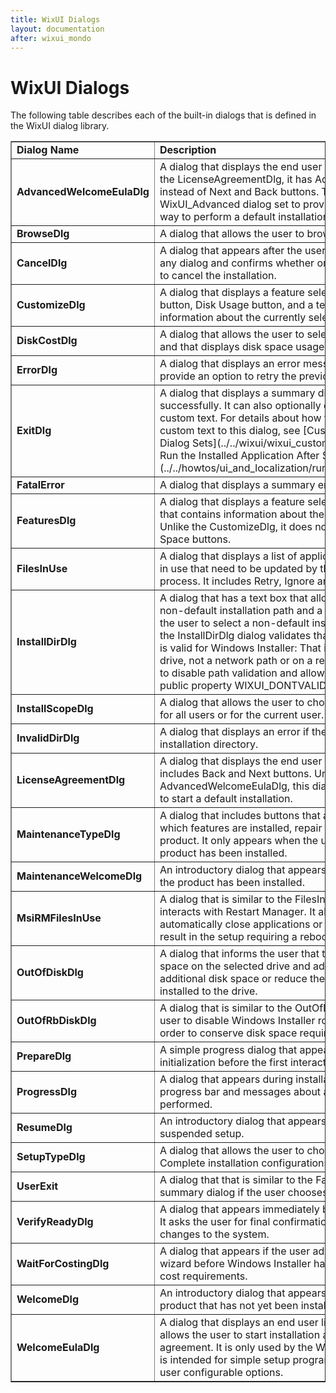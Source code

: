 ```yaml
---
title: WixUI Dialogs
layout: documentation
after: wixui_mondo
---
```

# WixUI Dialogs

The following table describes each of the built-in dialogs that is defined in the WixUI dialog library.

<table border="1" cellspacing="0" cellpadding="4">
  <tr>
    <td><b>Dialog Name</b></td>
    <td><b>Description</b></td>
  </tr>
  <tr>
    <td><b>AdvancedWelcomeEulaDlg</b></td>
    <td>A dialog that displays the end user license agreement. Unlike the LicenseAgreementDlg, it has Advanced and Install buttons instead of Next and Back buttons. This dialog is used by the WixUI_Advanced dialog set to provide the user with a quick way to perform a default installation.</td>
  </tr>
  <tr>
    <td><b>BrowseDlg</b></td>
    <td>A dialog that allows the user to browse for a destination folder.</td>
  </tr>
  <tr>
    <td><b>CancelDlg</b></td>
    <td>A dialog that appears after the user clicks a Cancel button on any dialog and confirms whether or not the user really wants to cancel the installation.</td>
  </tr>
  <tr>
    <td><b>CustomizeDlg</b></td>
    <td>A dialog that displays a feature selection tree with a Browse button, Disk Usage button, and a text box that contains information about the currently selected feature.</td>
  </tr>
  <tr>
    <td><b>DiskCostDlg</b></td>
    <td>A dialog that allows the user to select which drive to install to and that displays disk space usage information for each drive.</td>
  </tr>
  <tr>
    <td><b>ErrorDlg</b></td>
    <td>A dialog that displays an error message to the user and can provide an option to retry the previous action.</td>
  </tr>
  <tr>
    <td><b>ExitDlg</b></td>
    <td>A dialog that displays a summary dialog after setup completes successfully. It can also optionally display a checkbox and custom text. For details about how to add a checkbox and custom text to this dialog, see [Customizing Built-in WixUI Dialog Sets](../../wixui/wixui_customizations.md) and [How To: Run the Installed Application After Setup](../../howtos/ui_and_localization/run_program_after_install.md).</td>
  </tr>
  <tr>
    <td><b>FatalError</b></td>
    <td>A dialog that displays a summary error dialog if setup fails.</td>
  </tr>
  <tr>
    <td><b>FeaturesDlg</b></td>
    <td>A dialog that displays a feature selection tree with a text box that contains information about the currently selected feature. Unlike the CustomizeDlg, it does not contain Browse or Disk Space buttons.</td>
  </tr>
  <tr>
    <td><b>FilesInUse</b></td>
    <td>A dialog that displays a list of applications that are holding files in use that need to be updated by the current installation process. It includes Retry, Ignore and Exit buttons.</td>
  </tr>
  <tr>
    <td><b>InstallDirDlg</b></td>
    <td>A dialog that has a text box that allows the user to type in a non-default installation path and a Browse button that allows the user to select a non-default installation folder. By default, the InstallDirDlg dialog validates that any path the user enters is valid for Windows Installer: That is, it's a path on a local hard drive, not a network path or on a removable drive. If you wish to disable path validation and allow invalid paths, set the public property WIXUI_DONTVALIDATEPATH to 1.</td>
  </tr>
  <tr>
    <td><b>InstallScopeDlg</b></td>
    <td>A dialog that allows the user to choose to install the product for all users or for the current user.</td>
  </tr>
  <tr>
    <td><b>InvalidDirDlg</b></td>
    <td>A dialog that displays an error if the user selects an invalid installation directory.</td>
  </tr>
  <tr>
    <td><b>LicenseAgreementDlg</b></td>
    <td>A dialog that displays the end user license agreement and includes Back and Next buttons. Unlike the AdvancedWelcomeEulaDlg, this dialog does not allow the user to start a default installation.</td>
  </tr>
  <tr>
    <td><b>MaintenanceTypeDlg</b></td>
    <td>A dialog that includes buttons that allow the user to change which features are installed, repair the product or remove the product. It only appears when the user runs setup after a product has been installed.</td>
  </tr>
  <tr>
    <td><b>MaintenanceWelcomeDlg</b></td>
    <td>An introductory dialog that appears when running setup after the product has been installed.</td>
  </tr>
  <tr>
    <td><b>MsiRMFilesInUse</b></td>
    <td>A dialog that is similar to the FilesInUse dialog, but that interacts with Restart Manager. It allows the user to attempt to automatically close applications or ignore the prompt and result in the setup requiring a reboot after it completes.</td>
  </tr>
  <tr>
    <td><b>OutOfDiskDlg</b></td>
    <td>A dialog that informs the user that they have insufficient disk space on the selected drive and advises them to free up additional disk space or reduce the number of features to be installed to the drive.</td>
  </tr>
  <tr>
    <td><b>OutOfRbDiskDlg</b></td>
    <td>A dialog that is similar to the OutOfDiskDlg, but also allows the user to disable Windows Installer rollback functionality in order to conserve disk space required by setup.</td>
  </tr>
  <tr>
    <td><b>PrepareDlg</b></td>
    <td>A simple progress dialog that appears during setup initialization before the first interactive dialog appears.</td>
  </tr>
  <tr>
    <td><b>ProgressDlg</b></td>
    <td>A dialog that appears during installation that displays a progress bar and messages about actions are being performed.</td>
  </tr>
  <tr>
    <td><b>ResumeDlg</b></td>
    <td>An introductory dialog that appears when resuming a suspended setup.</td>
  </tr>
  <tr>
    <td><b>SetupTypeDlg</b></td>
    <td>A dialog that allows the user to choose Typical, Custom or Complete installation configurations.</td>
  </tr>
  <tr>
    <td><b>UserExit</b></td>
    <td>A dialog that that is similar to the FatalError dialog. It displays a summary dialog if the user chooses to cancel setup.</td>
  </tr>
  <tr>
    <td><b>VerifyReadyDlg</b></td>
    <td>A dialog that appears immediately before starting installation. It asks the user for final confirmation before starting to make changes to the system.</td>
  </tr>
  <tr>
    <td><b>WaitForCostingDlg</b></td>
    <td>A dialog that appears if the user advances too far in the setup wizard before Windows Installer has finished calculating disk cost requirements.</td>
  </tr>
  <tr>
    <td><b>WelcomeDlg</b></td>
    <td>An introductory dialog that appears when running setup for a product that has not yet been installed.</td>
  </tr>
  <tr>
    <td><b>WelcomeEulaDlg</b></td>
    <td>A dialog that displays an end user license agreement and allows the user to start installation after accepting the agreement. It is only used by the WixUI_Minimal dialog set and is intended for simple setup programs that do not offer any user configurable options.</td>
  </tr>
</table>
